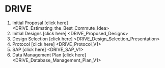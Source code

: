 # DRIVE
 1. Initial Proposal [click here] <DRIVE_Estimating_the_Best_Commute_Idea>
 2. Initial Designs [click here] <DRIVE_Proposed_Designs>
 3. Design Selection [click here] <DRIVE_Design_Selection_Presentation>
 3. Protocol [click here] <DRIVE_Protocol_V1>
 4. SAP [click here] <DRIVE_SAP_V1>
 5. Data Management Plan [click here] <DRIVE_Database_Management_Plan_V1>
